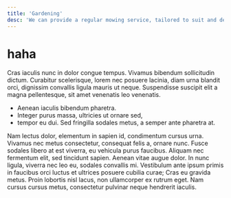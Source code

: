```yaml
---
title: 'Gardening'
desc: 'We can provide a regular mowing service, tailored to suit and designed to keep your lawns and property looking tidy and well presented.'
---
```


# haha

Cras iaculis nunc in dolor congue tempus. Vivamus bibendum sollicitudin dictum. Curabitur scelerisque, lorem nec posuere lacinia, diam urna blandit orci, dignissim convallis ligula mauris ut neque. Suspendisse suscipit elit a magna pellentesque, sit amet venenatis leo venenatis. 

- Aenean iaculis bibendum pharetra. 
- Integer purus massa, ultricies ut ornare sed, 
- tempor eu dui. Sed fringilla sodales metus, a semper ante pharetra at. 

Nam lectus dolor, elementum in sapien id, condimentum cursus urna. Vivamus nec metus consectetur, consequat felis a, ornare nunc. Fusce sodales libero at est viverra, eu vehicula purus faucibus. Aliquam nec fermentum elit, sed tincidunt sapien. Aenean vitae augue dolor. In nunc ligula, viverra nec leo eu, sodales convallis mi. Vestibulum ante ipsum primis in faucibus orci luctus et ultrices posuere cubilia curae; Cras eu gravida metus. Proin lobortis nisl lacus, non ullamcorper ex rutrum eget. Nam cursus cursus metus, consectetur pulvinar neque hendrerit iaculis.
